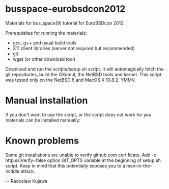 busspace-eurobsdcon2012
=======================

Materials for bus_space(9) tutorial for EuroBSDcon 2012.

Prerequisites for running the materials:
- gcc, g++ and usual build tools
- X11 client libraries (server not required but recommended)
- git
- wget (or other download tool)

Download and run the scripts/setup.sh script. It will automagically fetch the 
git repositories, build the GXemul, the NetBSD tools and kernel. This script 
was tested only on the NetBSD 6 and MacOS X 10.8.2, YMMV.

Manual installation
===================

If you don't want to use the script, or the script does not work for you
materials can be installed manually:

Known problems
==============

Some git installations are unable to verify github.com certificate. Add
-c http.sslVerify=false option GIT_OPTS variable at the beginning of
setup.sh script. Keep in mind that this potentially exposes you to a 
man-in-the-middle attack.

-- 
Radoslaw Kujawa

